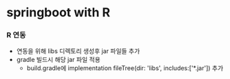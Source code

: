 # springboot with R

### R 연동
- 연동을 위해 libs 디렉토리 생성후 jar 파일들 추가
- gradle 빌드시 해당 jar 파일 적용
  - build.gradle에 implementation fileTree(dir: 'libs', includes:['*.jar']) 추가